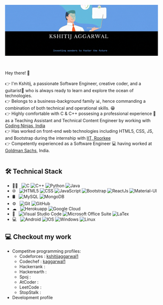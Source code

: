<p align = "center"> <img src = "https://github.com/kshitijaggarwal1/kshitijaggarwal1/blob/main/Banner.gif" alt = "Kshitij's Github Banner" width = "1280px"> </p>
</br>
<p> 
Hey there! 👋 </br></br>
👉 I'm Kshitij, a passionate Software Engineer, creative coder, and a guitarist🎸 who is always ready to learn and explore the ocean of technologies. </br>
👉 Belongs to a business-background family 📊, hence commanding a combination of both technical and operational skills. 😁</br>
👉 Highly comfortable with C & C++ possesing a professional experience 💼 as a Teaching Assistant and Technical Content Engineer by working with <a href = "https://www.codingninjas.com/" target = "_blank">Coding Ninjas, India</a></br>
👉 Has worked on front-end web technologies including HTML5, CSS, JS, and Bootstrap during the internship with <a href = "https://new.iitr.ac.in/Main/pages/_en_Indian_Institute_of_Technology_Roorkee__en_.html" target = "_blank">IIT, Roorkee</a></br>
👉 Competently experienced as a Software Engineer 💻 having worked at <a href = "https://www.goldmansachs.com/index.html" target = "_blank">Goldman Sachs</a>, India.</br>
</br>
</p>


## 🛠 Technical Stack
- 👨‍💻 &nbsp; 
![C](https://img.shields.io/badge/-C-333333?style=flat&logo=c&logoColor=00599C)
![C++](https://img.shields.io/badge/-C++-333333?style=flat&logo=C%2B%2B&logoColor=00599C)
![Python](https://img.shields.io/badge/-Python-333333?style=flat&logo=python)
![Java](https://img.shields.io/badge/-Java-333333?style=flat&logo=Java&logoColor=007396)
- 🌐 &nbsp;
  ![HTML5](https://img.shields.io/badge/-HTML5-333333?style=flat&logo=HTML5)
  ![CSS](https://img.shields.io/badge/-CSS-333333?style=flat&logo=CSS3&logoColor=1572B6)
  ![JavaScript](https://img.shields.io/badge/-JavaScript-333333?style=flat&logo=javascript)
  ![Bootstrap](https://img.shields.io/badge/-Bootstrap-333333?style=flat&logo=bootstrap&logoColor=563D7C)
  ![ReactJs](https://img.shields.io/badge/-ReactJs-333333?style=flat&logo=react)
  ![Material-UI](https://img.shields.io/badge/-Material--UI-333333?style=flat&logo=material-ui&logoColor=White)
- 🛢 &nbsp;
  ![MySQL](https://img.shields.io/badge/-MySQL-333333?style=flat&logo=mysql)
  ![MongoDB](https://img.shields.io/badge/-MongoDB-333333?style=flat&logo=mongodb)
- ⚙️ &nbsp;
  ![Git](https://img.shields.io/badge/-Git-333333?style=flat&logo=git)
  ![GitHub](https://img.shields.io/badge/-GitHub-333333?style=flat&logo=github)
- ☁ &nbsp;
  ![Herokuapp](https://img.shields.io/badge/Heroku-333333?style=flat&logo=heroku&logoColor=white)
  ![Google Cloud](https://img.shields.io/badge/Google_Cloud-333333?style=flat&logo=google-cloud&logoColor=white)
- 🔧 &nbsp;
  ![Visual Studio Code](https://img.shields.io/badge/-Visual%20Studio%20Code-333333?style=flat&logo=visual-studio-code&logoColor=007ACC)
  ![Microsoft Office Suite](https://img.shields.io/badge/Microsoft_Office-333333?style=flat&logo=microsoft-office&logoColor=white)
  ![LaTex](https://img.shields.io/badge/Made%20with-LaTeX-1f425f.svg)
- 💻 &nbsp;
  ![Android](https://img.shields.io/badge/Android-333333?style=flat&logo=android&logoColor=white)
  ![IOS](https://img.shields.io/badge/iOS-333333?style=flat&logo=ios&logoColor=white)
  ![Windows](https://img.shields.io/badge/Windows-333333?style=flat&logo=windows&logoColor=white)
  ![Linux](https://img.shields.io/badge/Ubuntu-333333?style=flat&logo=ubuntu&logoColor=white)



## 💻 Checkout my work
- Competitve programming profiles:
  - Codeforces  : [kshitijaggarwal1](https://codeforces.com/profile/kshitijaggarwal1)
  - Codechef    : [kaggarwal1](https://www.codechef.com/users/kaggarwal1)
  - Hackerrank  : 
  - Hackerearth :
  - Spoj        :
  - AtCoder     :
  - LeetCode    :
  - StopStalk   :
- Development profile
